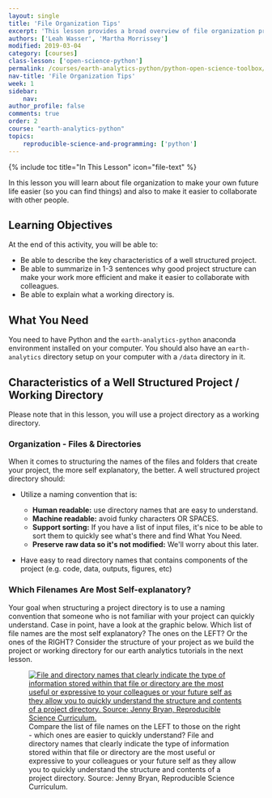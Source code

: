 ```yaml
---
layout: single
title: 'File Organization Tips'
excerpt: 'This lesson provides a broad overview of file organization principles.'
authors: ['Leah Wasser', 'Martha Morrissey']
modified: 2019-03-04
category: [courses]
class-lesson: ['open-science-python']
permalink: /courses/earth-analytics-python/python-open-science-toolbox/best-practices-file-organization/
nav-title: 'File Organization Tips'
week: 1
sidebar:
    nav:
author_profile: false
comments: true
order: 2
course: "earth-analytics-python"
topics:
    reproducible-science-and-programming: ['python']
---
```

{% include toc title="In This Lesson" icon="file-text" %}

In this lesson you will learn about file organization to make your own future life easier (so you can find things) and also to make it easier to collaborate with other people.

<div class='notice--success' markdown="1">

## <i class="fa fa-graduation-cap" aria-hidden="true"></i> Learning Objectives

At the end of this activity, you will be able to:

* Be able to describe the key characteristics of a well structured project. 
* Be able to summarize in 1-3 sentences why good project structure can make your work more efficient and make it easier to collaborate with colleagues. 
* Be able to explain what a working directory is.

## <i class="fa fa-check-square-o fa-2" aria-hidden="true"></i> What You Need

You need to have Python and the `earth-analytics-python` anaconda environment installed on your computer. You should also have an `earth-analytics` directory setup on your computer with a `/data` directory in it.
 
</div>
 
## Characteristics of a Well Structured Project / Working Directory

Please note that in this lesson, you will use a project directory as a working directory.

### Organization - Files & Directories

When it comes to structuring the names of the files and folders that create your project, the more self explanatory, the better. A well structured project directory should:

* Utilize a naming convention that is:

    * **Human readable:** use directory names that are easy to understand.
    * **Machine readable:** avoid funky characters OR SPACES.
    * **Support sorting:** If you have a list of input files, it's nice to be able to sort them to quickly see what's there and find What You Need.
    * **Preserve raw data so it's not modified:** We'll worry about this later.

* Have easy to read directory names that contains components of the project (e.g. code, data, outputs, figures, etc)


### Which Filenames Are Most Self-explanatory?

Your goal when structuring a project directory is to use a naming convention that someone who is not familiar with your project can quickly understand. Case in point, have a look at the graphic below. Which list of file names are the most self explanatory? The ones on the LEFT? Or the ones of the RIGHT? Consider the structure of your project as we build the project or working directory for our earth analytics tutorials in the next lesson.


<figure>
 <a href="{{ site.url }}/images/courses/earth-analytics/python-interface/file-naming.png">
 <img src="{{ site.url }}/images/courses/earth-analytics/python-interface/file-naming.png" alt= "File and directory names that clearly indicate the type of information stored within that file or directory are the most useful or expressive to your colleagues or your future self as they allow you to quickly understand the structure and contents of a project directory. Source: Jenny Bryan, Reproducible Science Curriculum." ></a>
 <figcaption> Compare the list of file names on the LEFT to those on the right - which ones are easier to quickly understand? File and directory names that clearly indicate the type of information stored within that file or directory are the most useful or expressive to your colleagues or your future self as they allow you to quickly understand the structure and contents of a project directory. Source: Jenny Bryan, Reproducible Science Curriculum.
 </figcaption>
</figure>
